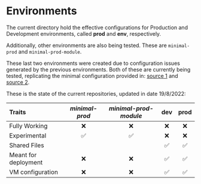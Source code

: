# Environments

The current directory hold the effective configurations for Production and Development environments, called **prod** and **env**, respectively.

Additionally, other environments are also being tested. These are `minimal-prod` and `minimal-prod-module`. 

These last two environments were created due to configuration issues generated by the previous environments. Both of these are currently being tested, replicating the minimal configuration provided in: [source 1](https://cloud.google.com/composer/docs/composer-2/create-environments#gcloud_1) and [source 2](https://cloud.google.com/composer/docs/composer-2/terraform-create-environments).

These is the state of the current repositories, updated in date 19/8/2022:

| Traits | *minimal-prod* | *minimal-prod-module* | dev | prod |
| :--- | :---: | :---: | :---: | :---: |
| Fully Working | :x: | :x: |:x: |:x: |
| Experimental | :white_check_mark: | :white_check_mark: | :x: | :x: |
| Shared Files | | | :white_check_mark: | :white_check_mark: |
| Meant for deployment | :x: | :x: | :white_check_mark: | :white_check_mark: |
| VM configuration | :x: | :x: | :white_check_mark: | :white_check_mark: |


